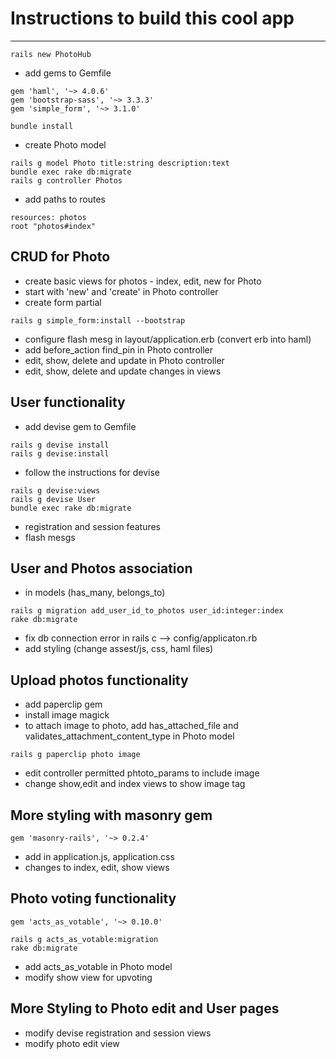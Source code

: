 # Instructions to build this cool app
-----------------------------------

```
rails new PhotoHub
```
- add gems to Gemfile
```
gem 'haml', '~> 4.0.6'
gem 'bootstrap-sass', '~> 3.3.3'
gem 'simple_form', '~> 3.1.0'
```
 
```
bundle install
 ```
 - create Photo model
 ``` 
 rails g model Photo title:string description:text
 bundle exec rake db:migrate
 rails g controller Photos 
 ```
 - add paths to routes
 ```
 resources: photos
 root "photos#index"
 ```

CRUD for Photo
-
- create basic views for photos - index, edit, new for Photo
- start with 'new' and 'create' in Photo controller
- create form partial

```
rails g simple_form:install --bootstrap
```
- configure flash mesg in layout/application.erb (convert erb into haml)
- add before_action find_pin in Photo controller
- edit, show, delete and update in Photo controller
- edit, show, delete and update changes in views

User functionality
-
- add devise gem to Gemfile
```
rails g devise install
rails g devise:install
```
- follow the instructions for devise
```
rails g devise:views
rails g devise User
bundle exec rake db:migrate
```
- registration and session features
- flash mesgs

User and Photos association
-
 - in models (has_many, belongs_to)

```
rails g migration add_user_id_to_photos user_id:integer:index
rake db:migrate
```
- fix db connection error in rails c  --> config/applicaton.rb
- add styling (change assest/js, css, haml files)

Upload photos functionality
-
- add paperclip gem
- install image magick
- to attach image to photo, add has_attached_file and validates_attachment_content_type in Photo model
```
rails g paperclip photo image
```
- edit controller permitted phtoto_params to include image
- change show,edit and index views to show image tag

More styling with masonry gem
-
 ```
 gem 'masonry-rails', '~> 0.2.4'
 ```
- add in application.js, application.css
- changes to index, edit, show views

Photo voting functionality
-
```
gem 'acts_as_votable', '~> 0.10.0'
```
```
rails g acts_as_votable:migration
rake db:migrate
```
- add acts_as_votable in Photo model
- modify show view for upvoting

More Styling to Photo edit and User pages
-
- modify devise registration and session views
- modify photo edit view



